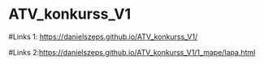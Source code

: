 # ATV_konkurss_V1

#Links 1: https://danielszeps.github.io/ATV_konkurss_V1/

#Links 2:https://danielszeps.github.io/ATV_konkurss_V1/1_mape/lapa.html
